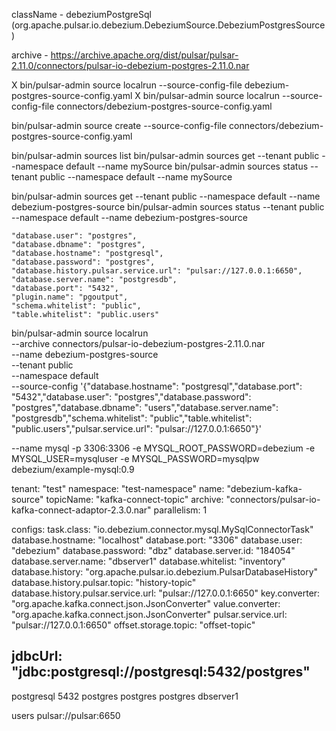 className - debeziumPostgreSql  (org.apache.pulsar.io.debezium.DebeziumSource.DebeziumPostgresSource)

archive - https://archive.apache.org/dist/pulsar/pulsar-2.11.0/connectors/pulsar-io-debezium-postgres-2.11.0.nar

X bin/pulsar-admin source localrun --source-config-file debezium-postgres-source-config.yaml
X bin/pulsar-admin source localrun --source-config-file connectors/debezium-postgres-source-config.yaml

bin/pulsar-admin source create --source-config-file connectors/debezium-postgres-source-config.yaml

bin/pulsar-admin sources list
bin/pulsar-admin sources get --tenant public --namespace default --name mySource
bin/pulsar-admin sources status --tenant public --namespace default --name mySource


bin/pulsar-admin sources get --tenant public --namespace default --name debezium-postgres-source
bin/pulsar-admin sources status --tenant public --namespace default --name debezium-postgres-source


    "database.user": "postgres",
    "database.dbname": "postgres",
    "database.hostname": "postgresql",
    "database.password": "postgres",
    "database.history.pulsar.service.url": "pulsar://127.0.0.1:6650",
    "database.server.name": "postgresdb",
    "database.port": "5432",
    "plugin.name": "pgoutput",
    "schema.whitelist": "public",
    "table.whitelist": "public.users"


bin/pulsar-admin source localrun \
    --archive connectors/pulsar-io-debezium-postgres-2.11.0.nar \
    --name debezium-postgres-source \
    --tenant public \
    --namespace default \
    --source-config '{"database.hostname": "postgresql","database.port": "5432","database.user": "postgres","database.password": "postgres","database.dbname": "users","database.server.name": "postgresdb","schema.whitelist": "public","table.whitelist": "public.users","pulsar.service.url": "pulsar://127.0.0.1:6650"}'




 --name mysql
 -p 3306:3306 
 -e MYSQL_ROOT_PASSWORD=debezium 
 -e MYSQL_USER=mysqluser 
 -e MYSQL_PASSWORD=mysqlpw
 debezium/example-mysql:0.9


tenant: "test"
namespace: "test-namespace"
name: "debezium-kafka-source"
topicName: "kafka-connect-topic"
archive: "connectors/pulsar-io-kafka-connect-adaptor-2.3.0.nar"
parallelism: 1

configs:
  task.class: "io.debezium.connector.mysql.MySqlConnectorTask"
  database.hostname: "localhost"
  database.port: "3306"
  database.user: "debezium"
  database.password: "dbz"
  database.server.id: "184054"
  database.server.name: "dbserver1"
  database.whitelist: "inventory"
  database.history: "org.apache.pulsar.io.debezium.PulsarDatabaseHistory"
  database.history.pulsar.topic: "history-topic"
  database.history.pulsar.service.url: "pulsar://127.0.0.1:6650"
  key.converter: "org.apache.kafka.connect.json.JsonConverter"
  value.converter: "org.apache.kafka.connect.json.JsonConverter"
  pulsar.service.url: "pulsar://127.0.0.1:6650"
  offset.storage.topic: "offset-topic"



## jdbcUrl: "jdbc:postgresql://postgresql:5432/postgres"

postgresql
5432
postgres
postgres
postgres
dbserver1


users
pulsar://pulsar:6650
